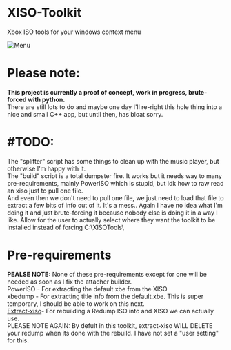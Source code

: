 # XISO-Toolkit

Xbox ISO tools for your windows context menu

![Menu](https://media.discordapp.net/attachments/1063759326340186172/1086128301002727464/image.png)

# **Please note:**

**This project is currently a proof of concept, work in progress, brute-forced with python.**  
There are still lots to do and maybe one day I'll re-right this hole thing into a nice and small C++ app, but until then, has bloat sorry.

# #TODO:

The "splitter" script has some things to clean up with the music player, but otherwise I'm happy with it.  
The "build" script is a total dumpster fire. It works but it needs way to many pre-requirements, mainly PowerISO which is stupid, but idk how to raw read an xiso just to pull one file.  
And even then we don't need to pull one file, we just need to load that file to extract a few bits of info out of it. It's a mess.. Again I have no idea what I'm doing it and just brute-forcing it because nobody else is doing it in a way I like.
Allow for the user to actually select where they want the toolkit to be installed instead of forcing C:\XISOTools\

# Pre-requirements

**PEALSE NOTE:** None of these pre-requirements except for one will be needed as soon as I fix the attacher builder.  
PowerISO - For extracting the default.xbe from the XISO  
xbedump - For extracting title info from the default.xbe. This is super temporary, I should be able to work on this next.  
[Extract-xiso](https://github.com/XboxDev/extract-xiso)\- For rebuilding a Redump ISO into and XISO we can actually use.  
PLEASE NOTE AGAIN: By defult in this toolkit, extract-xiso WILL DELETE your redump when its done with the rebuild. I have not set a "user setting" for this.
